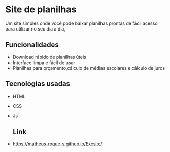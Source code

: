 # Site de planilhas

Um site simples onde você pode baixar planilhas prontas de fácil acesso para utilizar no seu dia a dia,

## Funcionalidades

- Download rápido de planilhas úteis
- Interface limpa e fácil de usar
- Planilhas para orçamento,cálculo de médias escolares e cálculo de juros

## Tecnologias usadas

- HTML
- CSS
- Js

  ## Link
  
- https://matheus-roque-s.github.io/Excsite/
